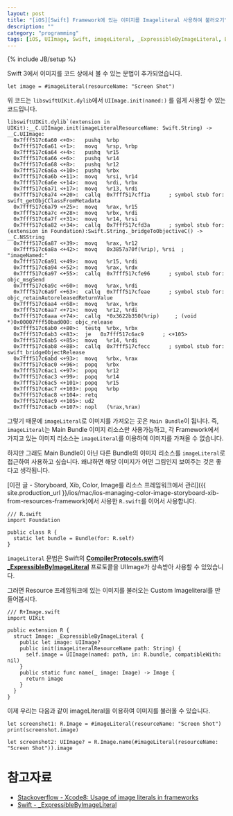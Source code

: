 ```yaml
---
layout: post
title: "[iOS][Swift] Framework에 있는 이미지를 Imageliteral 사용하여 불러오기"
description: ""
category: "programming"
tags: [iOS, UIImage, Swift, imageLiteral, _ExpressibleByImageLiteral, Bundle, Framework]
---
```

{% include JB/setup %}

Swift 3에서 이미지를 코드 상에서 볼 수 있는 문법이 추가되었습니다.

```
let image = #imageLiteral(resourceName: "Screen Shot")
```

위 코드는 `libswiftUIKit.dylib`에서 `UIImage.init(named:)` 를 쉽게 사용할 수 있는 코드입니다. 

```
libswiftUIKit.dylib`(extension in UIKit):__C.UIImage.init(imageLiteralResourceName: Swift.String) -> __C.UIImage:
  0x7fff517c6a60 <+0>:   pushq  %rbp
  0x7fff517c6a61 <+1>:   movq   %rsp, %rbp
  0x7fff517c6a64 <+4>:   pushq  %r15
  0x7fff517c6a66 <+6>:   pushq  %r14
  0x7fff517c6a68 <+8>:   pushq  %r12
  0x7fff517c6a6a <+10>:  pushq  %rbx
  0x7fff517c6a6b <+11>:  movq   %rsi, %r14
  0x7fff517c6a6e <+14>:  movq   %rdi, %rbx
  0x7fff517c6a71 <+17>:  movq   %r13, %rdi
  0x7fff517c6a74 <+20>:  callq  0x7fff517cff1a      ; symbol stub for: swift_getObjCClassFromMetadata
  0x7fff517c6a79 <+25>:  movq   %rax, %r15
  0x7fff517c6a7c <+28>:  movq   %rbx, %rdi
  0x7fff517c6a7f <+31>:  movq   %r14, %rsi
  0x7fff517c6a82 <+34>:  callq  0x7fff517cfd3a      ; symbol stub for: (extension in Foundation):Swift.String._bridgeToObjectiveC() -> __C.NSString
  0x7fff517c6a87 <+39>:  movq   %rax, %r12
  0x7fff517c6a8a <+42>:  movq   0x3857a70f(%rip), %rsi  ; "imageNamed:"
  0x7fff517c6a91 <+49>:  movq   %r15, %rdi
  0x7fff517c6a94 <+52>:  movq   %rax, %rdx
  0x7fff517c6a97 <+55>:  callq  0x7fff517cfe96      ; symbol stub for: objc_msgSend
  0x7fff517c6a9c <+60>:  movq   %rax, %rdi
  0x7fff517c6a9f <+63>:  callq  0x7fff517cfeae      ; symbol stub for: objc_retainAutoreleasedReturnValue
  0x7fff517c6aa4 <+68>:  movq   %rax, %rbx
  0x7fff517c6aa7 <+71>:  movq   %r12, %rdi
  0x7fff517c6aaa <+74>:  callq  *0x3622b350(%rip)     ; (void *)0x00007fff50bad000: objc_release
  0x7fff517c6ab0 <+80>:  testq  %rbx, %rbx
  0x7fff517c6ab3 <+83>:  je   0x7fff517c6ac9      ; <+105>
  0x7fff517c6ab5 <+85>:  movq   %r14, %rdi
  0x7fff517c6ab8 <+88>:  callq  0x7fff517cfecc      ; symbol stub for: swift_bridgeObjectRelease
  0x7fff517c6abd <+93>:  movq   %rbx, %rax
  0x7fff517c6ac0 <+96>:  popq   %rbx
  0x7fff517c6ac1 <+97>:  popq   %r12
  0x7fff517c6ac3 <+99>:  popq   %r14
  0x7fff517c6ac5 <+101>: popq   %r15
  0x7fff517c6ac7 <+103>: popq   %rbp
  0x7fff517c6ac8 <+104>: retq   
  0x7fff517c6ac9 <+105>: ud2  
  0x7fff517c6acb <+107>: nopl   (%rax,%rax)
```

그렇기 때문에 `imageLiteral`로 이미지를 가져오는 곳은 `Main Bundle`이 됩니다. 즉, `imageLiteral`는 Main Bundle 이미지 리소스만 사용가능하고, 각 Framework에서 가지고 있는 이미지 리소스는 `imageLiteral`를 이용하여 이미지를 가져올 수 없습니다.

하지만 그래도 Main Bundle이 아닌 다른 Bundle의 이미지 리소스를 `imageLiteral`로 접근하여 사용하고 싶습니다. 왜냐하면 해당 이미지가 어떤 그림인지 보여주는 것은 좋다고 생각됩니다.

[이전 글 - Storyboard, Xib, Color, Image를 리소스 프레임워크에서 관리]({{ site.production_url }}/ios/mac/ios-managing-color-image-storyboard-xib-from-resources-framework)에서 사용한 `R.swift`를 이어서 사용합니다.

```
/// R.swift
import Foundation

public class R {
  static let bundle = Bundle(for: R.self)
}
```

`imageLiteral` 문법은 Swift의 [**CompilerProtocols.swift**](https://github.com/apple/swift/blob/master/stdlib/public/core/CompilerProtocols.swift)의 [**_ExpressibleByImageLiteral**](https://github.com/apple/swift/blob/master/stdlib/public/core/CompilerProtocols.swift#L939) 프로토콜을 UIImage가 상속받아 사용할 수 있었습니다.

그러면 Resource 프레임워크에 있는 이미지를 불러오는 Custom Imageliteral를 만들어봅시다.

```
/// R+Image.swift
import UIKit

public extension R {
  struct Image: _ExpressibleByImageLiteral {
    public let image: UIImage?
    public init(imageLiteralResourceName path: String) {
      self.image = UIImage(named: path, in: R.bundle, compatibleWith: nil)
    }
    public static func name(_ image: Image) -> Image {
      return image
    }
  }
}
```

이제 우리는 다음과 같이 imageLiteral을 이용하여 이미지를 불러올 수 있습니다.

```
let screenshot1: R.Image = #imageLiteral(resourceName: "Screen Shot")
print(screenshot.image)

let screenshot2: UIImage? = R.Image.name(#imageLiteral(resourceName: "Screen Shot")).image
```

# 참고자료
* [Stackoverflow - Xcode8: Usage of image literals in frameworks](https://stackoverflow.com/a/46292441/2749449)
* [Swift - _ExpressibleByImageLiteral](https://github.com/apple/swift/blob/master/stdlib/public/core/CompilerProtocols.swift#L939)